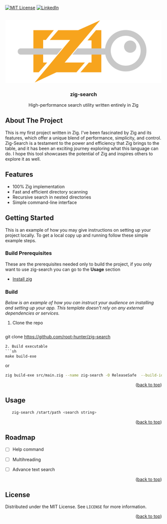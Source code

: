 <a name="readme-top"></a>

[![MIT License][license-shield]][license-url]
[![LinkedIn][linkedin-shield]][linkedin-url]

<!-- PROJECT LOGO -->
<!-- Improved compatibility of back to top link: See: https://github.com/othneildrew/Best-README-Template/pull/73 -->
<br />
<div align="center">
  <a href="https://github.com/othneildrew/Best-README-Template">
    <img src="images/zig-logo.png" alt="Logo">
  </a>

  <h3 align="center">zig-search</h3>

  <p align="center">
    High-performance search utility written entirely in Zig
    <br />
  </p>
</div>

<!-- ABOUT THE PROJECT -->
## About The Project
This is my first project written in Zig. I've been fascinated by Zig and its features, which offer a unique blend of performance, simplicity, and control. Zig-Search is a testament to the power and efficiency that Zig brings to the table, and it has been an exciting journey exploring what this language can do. I hope this tool showcases the potential of Zig and inspires others to explore it as well.

## Features
- 100% Zig implementation
- Fast and efficient directory scanning
- Recursive search in nested directories
- Simple command-line interface

<!-- GETTING STARTED -->
## Getting Started

This is an example of how you may give instructions on setting up your project locally.
To get a local copy up and running follow these simple example steps.

### Build Prerequisites

These are the prerequisites needed only to build the project, if you only want to use zig-search you can go to the <b>Usage</b> section
* [Install zig](https://ziglang.org/learn/getting-started/)

### Build 

_Below is an example of how you can instruct your audience on installing and setting up your app. This template doesn't rely on any external dependencies or services._

1. Clone the repo
   ```sh
 git clone https://github.com/root-hunter/zig-search
   ```
2. Build executable
   ```sh
 make build-exe
   ```
   or
   ```sh
 zig build-exe src/main.zig --name zig-search -O ReleaseSafe  --build-id=sha1 -static
   ```

<p align="right">(<a href="#readme-top">back to top</a>)</p>

## Usage

```sh
   zig-search /start/path <search string>
```

<p align="right">(<a href="#readme-top">back to top</a>)</p>

<!-- ROADMAP -->
## Roadmap

- [ ] Help command
- [ ] Multihreading
- [ ] Advance text search


<p align="right">(<a href="#readme-top">back to top</a>)</p>


<!-- LICENSE -->
## License

Distributed under the MIT License. See `LICENSE` for more information.

<p align="right">(<a href="#readme-top">back to top</a>)</p>

<!-- MARKDOWN LINKS & IMAGES -->
<!-- https://www.markdownguide.org/basic-syntax/#reference-style-links -->
[license-shield]: https://img.shields.io/github/license/othneildrew/Best-README-Template.svg?style=for-the-badge
[license-url]: https://github.com/root-hunter/zig-search/blob/main/LICENSE
[linkedin-shield]: https://img.shields.io/badge/-LinkedIn-black.svg?style=for-the-badge&logo=linkedin&colorB=555
[linkedin-url]: https://www.linkedin.com/in/antonio-ricciardi-279118210
